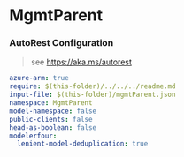 # MgmtParent
### AutoRest Configuration
> see https://aka.ms/autorest

``` yaml
azure-arm: true
require: $(this-folder)/../../../readme.md
input-file: $(this-folder)/mgmtParent.json
namespace: MgmtParent
model-namespace: false
public-clients: false
head-as-boolean: false
modelerfour:
  lenient-model-deduplication: true
```
